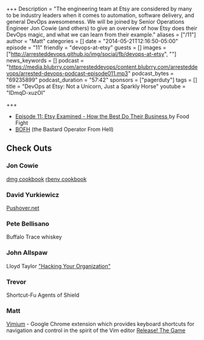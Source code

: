 +++
Description = "The engineering team at Etsy are considered by many to be industry leaders when it comes to automation, software delivery, and general DevOps awesomeness. We will be joined by Senior Operations Engineer Jon Cowie (and others) to give an overview of how Etsy does their DevOps magic, and what we can learn from their example."
aliases = ["/11"]
author = "Matt"
categories = []
date = "2014-05-21T12:16:50-05:00"
episode = "11"
friendly = "devops-at-etsy"
guests = []
images = ["http://arresteddevops.github.io/img/social/fb/devops-at-etsy", ""]
news_keywords = []
podcast = "https://media.blubrry.com/arresteddevops/content.blubrry.com/arresteddevops/arrested-devops-podcast-episode011.mp3"
podcast_bytes = "69235899"
podcast_duration = "57:42"
sponsors = ["pagerduty"]
tags = []
title = "DevOps at Etsy: Not a Unicorn, Just a Sparkly Horse"
youtube = "IDmqD-xuzOI"

+++

<ul>
	<li><a href="http://foodfightshow.org/2012/05/episode-11-etsy-examined-how-best-do.html" target="_blank">Episode 11: Etsy Examined - How the Best Do Their Business </a>by Food Fight</li>
	<li><a href="http://bofh.ntk.net/BOFH/" target="_blank">BOFH</a> (the Bastard Operator From Hell)</li>
</ul>

<h2>Check Outs</h2>
<h3>Jon Cowie</h3>
<a href="http://community.opscode.com/cookbooks/dmg">dmg cookbook</a>
<a href="http://community.opscode.com/cookbooks/rbenv">rbenv cookbook</a>
<h3>David Yurkiewicz</h3>
<a href="http://pushover.net">Pushover.net</a>
<h3>Pete Bellisano</h3>
Buffalo Trace whiskey
<h3>John Allspaw</h3>
Lloyd Taylor <a href="http://www.infoq.com/presentations/Hacking-Your-Organization">"Hacking Your Organization"</a>
<h3>Trevor</h3>
Shortcut-Fu
Agents of Shield
<h3>Matt</h3>
<a href="http://vimium.github.io/">Vimium</a> - Google Chrome extension which provides keyboard shortcuts for navigation and control in the spirit of the Vim editor
<a href="http://www.kickstarter.com/projects/627324241/release-the-game">Release! The Game</a>
